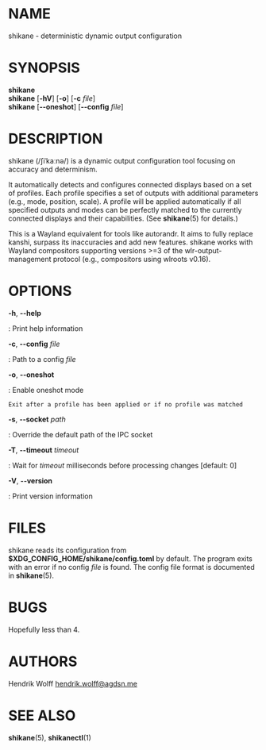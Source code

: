 # NAME
shikane - deterministic dynamic output configuration


# SYNOPSIS
**shikane** \
**shikane** \[**-hV**\] \[**-o**\] \[**-c** *file*\] \
**shikane** \[**\--oneshot**\] \[**\--config** *file*\]


# DESCRIPTION
shikane (/ʃiˈkaːnə/) is a dynamic output configuration tool focusing on accuracy and determinism.

It automatically detects and configures connected displays based on a set of
profiles. Each profile specifies a set of outputs with additional parameters
(e.g., mode, position, scale). A profile will be applied automatically if all
specified outputs and modes can be perfectly matched to the currently connected
displays and their capabilities.
(See **shikane**(5) for details.)

This is a Wayland equivalent for tools like autorandr.
It aims to fully replace kanshi, surpass its inaccuracies and add new features.
shikane works with Wayland compositors supporting versions >=3 of the
wlr-output-management protocol (e.g., compositors using wlroots v0.16).


# OPTIONS
**-h**, **\--help**

:   Print help information


**-c**, **\--config** *file*

:   Path to a config *file*


**-o**, **\--oneshot**

:   Enable oneshot mode

    Exit after a profile has been applied or if no profile was matched


**-s**, **\--socket** *path*

:   Override the default path of the IPC socket


**-T**, **\--timeout** *timeout*

:   Wait for *timeout* milliseconds before processing changes \[default: 0\]


**-V**, **\--version**

:   Print version information


# FILES
shikane reads its configuration from **\$XDG_CONFIG_HOME/shikane/config.toml** by
default. The program exits with an error if no config *file* is found.
The config file format is documented in **shikane**(5).


# BUGS
Hopefully less than 4.


# AUTHORS
Hendrik Wolff <hendrik.wolff@agdsn.me>


# SEE ALSO
**shikane**(5), **shikanectl**(1)
